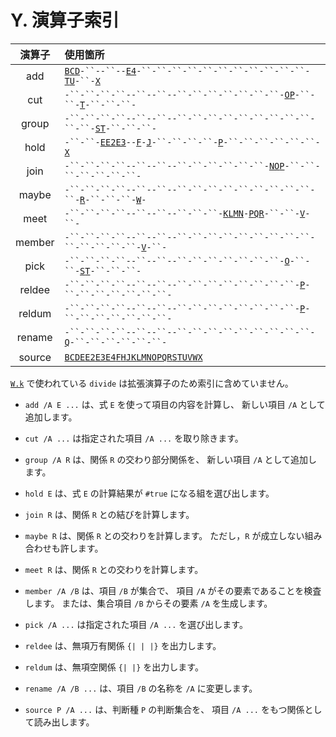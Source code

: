 # Y. 演算子索引


| 演算子 | 使用箇所 |
|:---:|:---|
| add | [`B`][B][`C`][C][`D`][D]`-``--``--`[`E4`][E4]`-``-``-``-``-``-``-``-``-``-``-``-`[`T`][T][`U`][U]`-``-`[`X`][X] |
| cut | `-``-``-``-``--``--``--``-``-``-``-``-``-``-`[`O`][O][`P`][P]`-``-``-`[`T`][T]`-``-``-``-` |
| group | `-``-``-``-``--``--``--``-``-``-``-``-``-``-``-``-``-``-`[`S`][S][`T`][T]`-``-``-``-` |
| hold | `-``-``-`[`E`][E][`E2`][E2][`E3`][E3]`--`[`F`][F]`-`[`J`][J]`-``-``-``-``-`[`P`][P]`-``-``-``-``-``-``-`[`X`][X] |
| join | `-``-``-``-``--``--``--``-``-``-``-``-``-`[`N`][N][`O`][O][`P`][P]`-``-``-``-``-``-``-``-` |
| maybe | `-``-``-``-``--``--``--``-``-``-``-``-``-``-``-``-``-`[`R`][R]`-``-``-``-`[`W`][W]`-` |
| meet | `-``-``-``-``--``--``--``-``-``-`[`K`][K][`L`][L][`M`][M][`N`][N]`-`[`P`][P][`Q`][Q][`R`][R]`-``-``-`[`V`][V]`-``-` |
| member | `-``-``-``-``--``--``--``-``-``-``-``-``-``-``-``-``-``-``-``-``-`[`V`][V]`-``-` |
| pick | `-``-``-``-``--``--``--``-``-``-``-``-``-``-`[`O`][O]`-``-``-`[`S`][S][`T`][T]`-``-``-``-` |
| reldee | `-``-``-``-``--``--``--``-``-``-``-``-``-``-``-`[`P`][P]`-``-``-``-``-``-``-``-` |
| reldum | `-``-``-``-``--``--``--``-``-``-``-``-``-``-``-`[`P`][P]`-``-``-``-``-``-``-``-` |
| rename | `-``-``-``-``--``--``--``-``-``-``-``-``-``-``-``-`[`Q`][Q]`-``-``-``-``-``-``-` |
| source | [`B`][B][`C`][C][`D`][D][`E`][E][`E2`][E2][`E3`][E3][`E4`][E4][`F`][F][`H`][H][`J`][J][`K`][K][`L`][L][`M`][M][`N`][N][`O`][O][`P`][P][`Q`][Q][`R`][R][`S`][S][`T`][T][`U`][U][`V`][V][`W`][W][`X`][X] |

[`W.k`][W] で使われている `divide` は拡張演算子のため索引に含めていません。

- `add /A E ...` は、式 `E` を使って項目の内容を計算し、
  新しい項目 `/A` として追加します。

- `cut /A ...` は指定された項目 `/A ...` を取り除きます。

- `group /A R` は、関係 `R` の交わり部分関係を、
  新しい項目 `/A` として追加します。

- `hold E` は、式 `E` の計算結果が `#true` になる組を選び出します。

- `join R` は、関係 `R` との結びを計算します。

- `maybe R` は、関係 `R` との交わりを計算します。
  ただし，`R` が成立しない組み合わせも許します。

- `meet R` は、関係 `R` との交わりを計算します。

- `member /A /B` は、項目 `/B` が集合で、
  項目 `/A` がその要素であることを検査します。
  または、集合項目 `/B` からその要素 `/A` を生成します。

- `pick /A ...` は指定された項目 `/A ...` を選び出します。

- `reldee` は、無項万有関係 `{| | |}` を出力します。

- `reldum` は、無項空関係 `{| |}` を出力します。

- `rename /A /B ...` は、項目 `/B` の名称を `/A` に変更します。

- `source P /A ...` は、判断種 `P` の判断集合を、
  項目 `/A ...` をもつ関係として読み出します。


[B]: https://github.com/seinokatsuhiro/abc-of-koshucode/blob/master/draft/section/B/B.k
[C]: https://github.com/seinokatsuhiro/abc-of-koshucode/blob/master/draft/section/C/C.k
[D]: https://github.com/seinokatsuhiro/abc-of-koshucode/blob/master/draft/section/D/D.k
[E]: https://github.com/seinokatsuhiro/abc-of-koshucode/blob/master/draft/section/E/E.k
[E2]: https://github.com/seinokatsuhiro/abc-of-koshucode/blob/master/draft/section/E2/E2.k
[E3]: https://github.com/seinokatsuhiro/abc-of-koshucode/blob/master/draft/section/E3/E3.k
[E4]: https://github.com/seinokatsuhiro/abc-of-koshucode/blob/master/draft/section/E4/E4.k
[F]: https://github.com/seinokatsuhiro/abc-of-koshucode/blob/master/draft/section/F/F.k
[H]: https://github.com/seinokatsuhiro/abc-of-koshucode/blob/master/draft/section/H/H.k
[J]: https://github.com/seinokatsuhiro/abc-of-koshucode/blob/master/draft/section/J/J.k
[K]: https://github.com/seinokatsuhiro/abc-of-koshucode/blob/master/draft/section/K/K.k
[L]: https://github.com/seinokatsuhiro/abc-of-koshucode/blob/master/draft/section/L/L.k
[M]: https://github.com/seinokatsuhiro/abc-of-koshucode/blob/master/draft/section/M/M.k
[N]: https://github.com/seinokatsuhiro/abc-of-koshucode/blob/master/draft/section/N/N.k
[O]: https://github.com/seinokatsuhiro/abc-of-koshucode/blob/master/draft/section/O/O.k
[P]: https://github.com/seinokatsuhiro/abc-of-koshucode/blob/master/draft/section/P/P.k
[Q]: https://github.com/seinokatsuhiro/abc-of-koshucode/blob/master/draft/section/Q/Q.k
[R]: https://github.com/seinokatsuhiro/abc-of-koshucode/blob/master/draft/section/R/R.k
[S]: https://github.com/seinokatsuhiro/abc-of-koshucode/blob/master/draft/section/S/S.k
[T]: https://github.com/seinokatsuhiro/abc-of-koshucode/blob/master/draft/section/T/T.k
[U]: https://github.com/seinokatsuhiro/abc-of-koshucode/blob/master/draft/section/U/U.k
[V]: https://github.com/seinokatsuhiro/abc-of-koshucode/blob/master/draft/section/V/V.k
[W]: https://github.com/seinokatsuhiro/abc-of-koshucode/blob/master/draft/section/W/W.k
[X]: https://github.com/seinokatsuhiro/abc-of-koshucode/blob/master/draft/section/X/X.k

